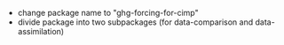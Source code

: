 + change package name to "ghg-forcing-for-cimp"
+ divide package into two subpackages (for data-comparison and data-assimilation)
